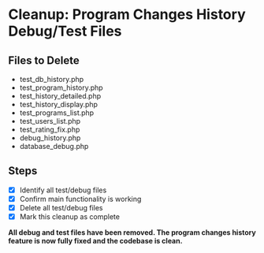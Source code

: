 # Cleanup: Program Changes History Debug/Test Files

## Files to Delete
- test_db_history.php
- test_program_history.php
- test_history_detailed.php
- test_history_display.php
- test_programs_list.php
- test_users_list.php
- test_rating_fix.php
- debug_history.php
- database_debug.php

## Steps
- [x] Identify all test/debug files
- [x] Confirm main functionality is working
- [x] Delete all test/debug files
- [x] Mark this cleanup as complete

**All debug and test files have been removed. The program changes history feature is now fully fixed and the codebase is clean.**
